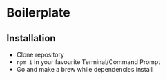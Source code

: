 # Boilerplate

## Installation
- Clone repository
- `npm i` in your favourite Terminal/Command Prompt
- Go and make a brew while dependencies install
